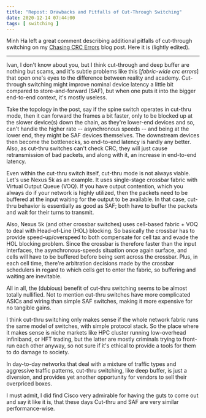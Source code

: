 ```yaml
---
title: "Repost: Drawbacks and Pitfalls of Cut-Through Switching"
date: 2020-12-14 07:44:00
tags: [ switching ]
---
```

Minh Ha left a great comment describing additional pitfalls of cut-through switching on my [Chasing CRC Errors](/2020/12/chasing-crc-errors-data-center-fabric/) blog post. Here it is (lightly edited).

---

Ivan, I don't know about you, but I think cut-through and deep buffer are nothing but scams, and it's subtle problems like this  [*fabric-wide crc errors*] that open one's eyes to the difference between reality and academy. Cut-through switching might improve nominal device latency a little bit compared to store-and-forward (SAF), but when one puts it into the bigger end-to-end context, it's mostly useless.
<!--more-->
Take the topology in the post, say if the spine switch operates in cut-thru mode, then it can forward the frames a bit faster, only to be blocked up at the slower device(s) down the chain, as they're lower-end devices and so, can't handle the higher rate -- asynchronous speeds -- and being at the lower end, they might be SAF devices themselves. The downstream devices then become the bottlenecks, so end-to-end latency is hardly any better. Also, as cut-thru switches can't check CRC, they will just cause retransmission of bad packets, and along with it, an increase in end-to-end latency.

Even within the cut-thru switch itself, cut-thru mode is not always viable. Let's use Nexus 5k as an example. It uses single-stage crossbar fabric with Virtual Output Queue (VOQ). If you have output contention, which you always do if your network is highly utilized, then the packets need to be buffered at the input waiting for the output to be available. In that case, cut-thru behavior is essentially as good as SAF; both have to buffer the packets and wait for their turns to transmit.

Also, Nexus 5k (and other crossbar switches) uses cell-based fabric + VOQ to deal with Head-of-Line (HOL) blocking. So basically the crossbar has to provide speed-up/overspeed to both compensate for cell tax and evade the HOL blocking problem. Since the crossbar is therefore faster than the input interfaces, the asynchronous-speeds situation once again surface, and cells will have to be buffered before being sent across the crossbar. Plus, in each cell time, there're arbitration decisions made by the crossbar schedulers in regard to which cells get to enter the fabric, so buffering and waiting are inevitable.

All in all, the (dubious) benefit of cut-thru switching seems to be almost totally nullified. Not to mention cut-thru switches have more complicated ASICs and wiring than simple SAF switches, making it more expensive for no tangible gains.

I think cut-thru switching only makes sense if the whole network fabric runs the same model of switches, with simple protocol stack. So the place where it makes sense is niche markets like HPC cluster running low-overhead infiniband, or HFT trading, but the latter are mostly criminals trying to front-run each other anyway, so not sure if it's ethical to provide a tools for them to do damage to society.

In day-to-day networks that deal with a mixture of traffic types and aggressive traffic patterns, cut-thru switching, like deep buffer, is just a diversion, and provides yet another opportunity for vendors to sell their overpriced boxes.

I must admit, I did find Cisco very admirable for having the guts to come out and say it like it is, that these days Cut-thru and SAF are very similar performance-wise.